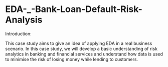 # EDA-_-Bank-Loan-Default-Risk-Analysis

Introduction:


This case study aims to give an idea of applying EDA in a real business scenario. In this case study, we will develop a basic understanding of risk analytics in banking and financial services and understand how data is used to minimise the risk of losing money while lending to customers.

